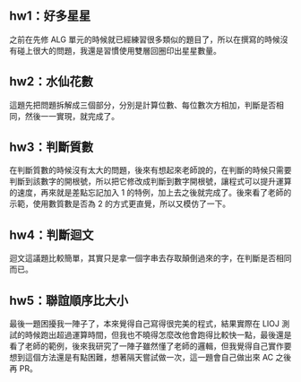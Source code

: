 ## hw1：好多星星
之前在先修 ALG 單元的時候就已經練習很多類似的題目了，所以在撰寫的時候沒有碰上很大的問題，我還是習慣使用雙層回圈印出星星數量。

## hw2：水仙花數
這題先把問題拆解成三個部分，分別是計算位數、每位數次方相加，判斷是否相同，然後一一實現，就完成了。

## hw3：判斷質數
在判斷質數的時候沒有太大的問題，後來有想起來老師說的，在判斷的時候只需要判斷到該數字的開根號，所以把它修改成判斷到數字開根號，讓程式可以提升運算的速度，再來就是差點忘記加入 1 的特例，加上去之後就完成了。後來看了老師的示範，使用數質數是否為 2 的方式更直覺，所以又模仿了一下。
## hw4：判斷迴文
迴文這議題比較簡單，其實只是拿一個字串去存取顛倒過來的字，在判斷是否相同而已。
## hw5：聯誼順序比大小
最後一題困擾我一陣子了，本來覺得自己寫得很完美的程式，結果實際在 LIOJ 測試的時候跑出超過運算時間，但我也不曉得怎麼改他會跑得比較快一點，最後還是看了老師的範例，後來我研究了一陣子雖然懂了老師的邏輯，但我覺得自己實作要想到這個方法還是有點困難，想著隔天嘗試做一次，這一題會自己做出來 AC 之後再 PR。